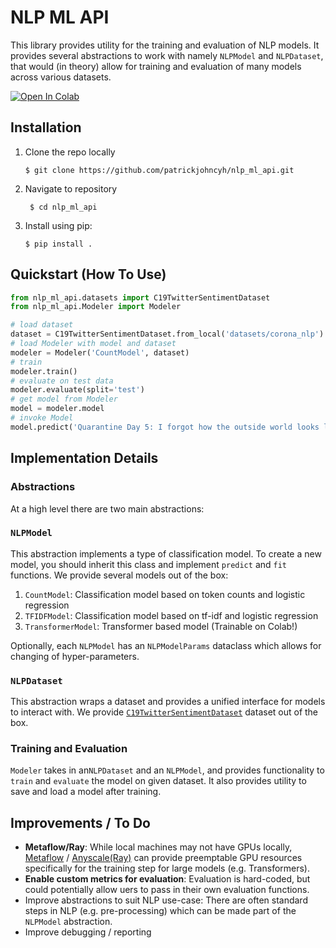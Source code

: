 # NLP ML API


This library provides utility for the training and evaluation of NLP models. It provides
several abstractions to work with namely `NLPModel` and `NLPDataset`, that would (in theory)
allow for training and evaluation of many models across various datasets.


[![Open In Colab](https://colab.research.google.com/assets/colab-badge.svg)](https://colab.research.google.com/github/patrickjohncyh/nlp_ml_api/blob/master/api_tutorial.ipynb)

## Installation


1. Clone the repo locally
    ```
    $ git clone https://github.com/patrickjohncyh/nlp_ml_api.git
    ```
2. Navigate to repository
   ```
    $ cd nlp_ml_api
    ```
3. Install using pip:
    ```
    $ pip install .
    ```


## Quickstart (How To Use)

```python
from nlp_ml_api.datasets import C19TwitterSentimentDataset
from nlp_ml_api.Modeler import Modeler

# load dataset
dataset = C19TwitterSentimentDataset.from_local('datasets/corona_nlp')
# load Modeler with model and dataset
modeler = Modeler('CountModel', dataset)
# train 
modeler.train()
# evaluate on test data
modeler.evaluate(split='test')
# get model from Modeler
model = modeler.model
# invoke Model
model.predict('Quarantine Day 5: I forgot how the outside world looks like anymore')
```

## Implementation Details

### Abstractions
At a high level there are two main abstractions: 

### `NLPModel`

This abstraction implements a type of classification model. To create a new model,
you should inherit this class and implement `predict` and `fit` functions. We provide
several models out of the box:

1. `CountModel`: Classification model based on token counts and logistic regression
2. `TFIDFModel`: Classification model based on tf-idf  and logistic regression
3. `TransformerModel`: Transformer based model (Trainable on Colab!) 

Optionally, each `NLPModel` has an `NLPModelParams` dataclass which allows for changing
of hyper-parameters.

### `NLPDataset`

This abstraction wraps a dataset and provides a unified interface for models to interact with.
We provide [`C19TwitterSentimentDataset`](https://www.kaggle.com/code/kerneler/starter-covid-19-nlp-text-d3a3baa6-e) 
dataset out of the box.

### Training and Evaluation

`Modeler` takes in an`NLPDataset` and an `NLPModel`, and provides functionality
to `train` and `evaluate` the model on given dataset. It also provides utility to save
and load a model after training.
 

## Improvements / To Do

- __Metaflow/Ray__: While local machines may not have GPUs locally, [Metaflow](https://metaflow.org/) /
  [Anyscale(Ray)](https://www.anyscale.com/) can provide preemptable GPU resources specifically
  for the training step for large models (e.g. Transformers).
- __Enable custom metrics for evaluation__: Evaluation is hard-coded, but could potentially allow
  uers to pass in their own evaluation functions.
- Improve abstractions to suit NLP use-case: There are often standard steps in NLP (e.g. pre-processing) which
  can be made part of the `NLPModel` abstraction.
- Improve debugging / reporting


















